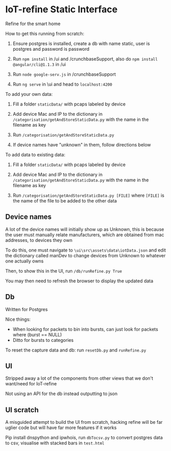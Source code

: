 # IoT-refine Static Interface
Refine for the smart home

How to get this running from scratch:

1. Ensure postgres is installed, create a db with name static, user is postgres and password is password

2. Run `npm install` in /ui and /crunchbaseSupport, also do `npm install @angular/cli@1.1.3` in /ui

3. Run `node google-serv.js` in /crunchbaseSupport

4. Run `ng serve` in \ui and head to `localhost:4200`

To add your own data: 

1. Fill a folder `staticData/` with pcaps labeled by device 

2. Add device Mac and IP to the dictionary in `/categorisation/getAndStoreStaticData.py` with the name in the filename as key

3. Run `/categorisation/getAndStoreStaticData.py`

4. If device names have "unknown" in them, follow directions below 

To add data to existing data:

1. Fill a folder `staticData/` with pcaps labeled by device 

2. Add device Mac and IP to the dictionary in `/categorisation/getAndStoreStaticData.py` with the name in the filename as key

3. Run `/categorisation/getAndStoreStaticData.py [FILE]` where `[FILE]` is the name of the file to be added to the other data 


## Device names

A lot of the device names will initially show up as Unknown, this is because the user must manually relate manufacturers, which are obtained from mac addresses, to devices they own

To do this, one must navigate to `\ui\src\assets\data\iotData.json` and edit the dictionary called manDev to change devices from Unknown to whatever one actually owns 

Then, to show this in the UI, run `/db/runRefine.py True`

You may then need to refresh the browser to display the updated data 

## Db

Written for Postgres

Nice things:
* When looking for packets to bin into bursts, can just look for packets where (burst == NULL)
* Ditto for bursts to categories

To reset the capture data and db:
run `resetDb.py` and `runRefine.py`

## UI

Stripped away a lot of the components from other views that we don't want/need for IoT-refine

Not using an API for the db instead outputting to json

## UI scratch

A misguided attempt to build the UI from scratch, hacking refine will be far uglier code but will have far more features if it works 

Pip install dnspython and ipwhois, run `dbTocsv.py` to convert postgres data to csv, visualise with stacked bars in `test.html`

